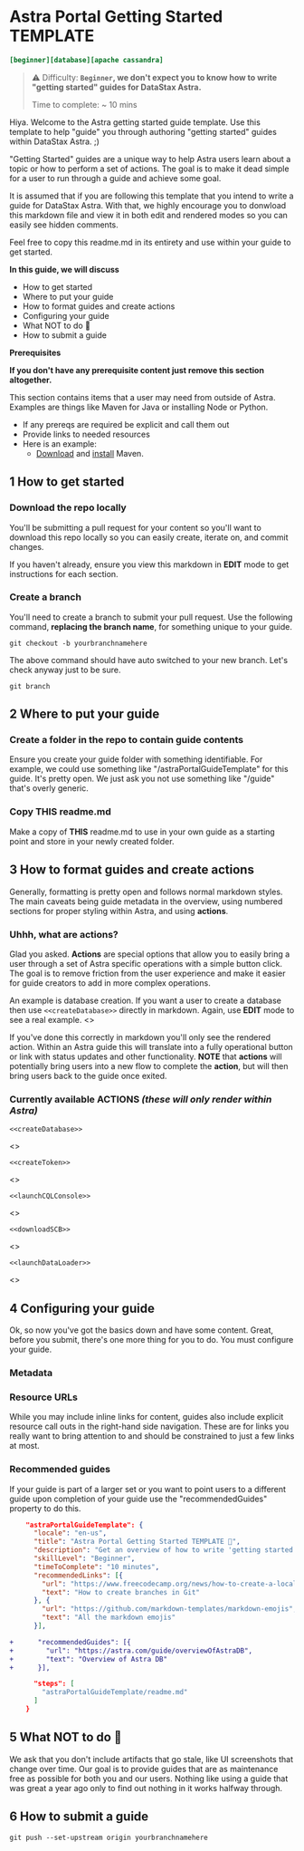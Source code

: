 <!-- 
This is the overview section. 
The overview should provide users a high level explanation of what your guide is all about at a glance. 
What will they learn, what will they get out of it?
Notice the formatting being used. 
Title, any related tags, difficulty, time to complete, any prerequisites
 -->
# Astra Portal Getting Started TEMPLATE
```ini
[beginner][database][apache cassandra]
```

> ⚠️ Difficulty: **`Beginner`, we don't expect you to know how to write "getting started" guides for DataStax Astra.**
>
> Time to complete: ~ 10 mins

Hiya. Welcome to the Astra getting started guide template. Use this template to help "guide" you through authoring "getting started" guides within DataStax Astra. ;)

"Getting Started" guides are a unique way to help Astra users learn about a topic or how to perform a set of actions. The goal is to make it dead simple for a user to run through a guide and achieve some goal.

It is assumed that if you are following this template that you intend to write a guide for DataStax Astra. With that, we highly encourage you to donwload this markdown file and view it in both edit and rendered modes so you can easily see hidden comments.

Feel free to copy this readme.md in its entirety and use within your guide to get started.

**In this guide, we will discuss**
- How to get started
- Where to put your guide
- How to format guides and create actions
- Configuring your guide
- What NOT to do 😬
- How to submit a guide

**Prerequisites**

**If you don't have any prerequisite content just remove this section altogether.**

This section contains items that a user may need from outside of Astra. Examples are things like Maven for Java or installing Node or Python. 
- If any prereqs are required be explicit and call them out
- Provide links to needed resources
- Here is an example:
    - [Download] and [install](https://maven.apache.org/install.html) Maven.

[Download]: https://maven.apache.org/download.cgi
<!--
You can use inline links (install) or provide them later with a named reference (Download). Either is fine. Up to you.
 -->

<!-- 
For each section use ##, the number of the section itself, and the section title. These will automatically
be picked up by a preprocessor and used to properly style the guide. While you can generally use 
whatever markdown you want you don't need to worry about trying to match styles within Astra, we'll do that for you.
Notice the example below "## 1 How to get started".
 -->
## 1  How to get started
### Download the repo locally
You'll be submitting a pull request for your content so you'll want to download this repo locally so you can easily create, iterate on, and commit changes.

If you haven't already, ensure you view this markdown in **EDIT** mode to get instructions for each section.

<!-- 
Notice the code blocks in the following section. These are completely valid to use within guides.
 -->
### Create a branch
You'll need to create a branch to submit your pull request. Use the following command, **replacing the branch name**, for something unique to your guide.
```shell
git checkout -b yourbranchnamehere
```

The above command should have auto switched to your new branch. Let's check anyway just to be sure.
```shell
git branch
```

## 2  Where to put your guide
### Create a folder in the repo to contain guide contents
Ensure you create your guide folder with something identifiable. For example, we could use something like "/astraPortalGuideTemplate" for this guide. It's pretty open. We just ask you not use something like "/guide" that's overly generic.

### Copy **THIS** readme.md
Make a copy of **THIS** readme.md to use in your own guide as a starting point and store in your newly created folder.

## 3 How to format guides and create actions
Generally, formatting is pretty open and follows normal markdown styles. The main caveats being guide metadata in the overview, using numbered sections for proper styling within Astra, and using **actions**.

### Uhhh, what are actions?
Glad you asked. **Actions** are special options that allow you to easily bring a user through a set of Astra specific operations with a simple button click. The goal is to remove friction from the user experience and make it easier for guide creators to add in more complex operations.

An example is database creation. If you want a user to create a database then use ```<<createDatabase>>``` directly in markdown. Again, use **EDIT** mode to see a real example.
<<createDatabase>>

If you've done this correctly in markdown you'll only see the rendered action. Within an Astra guide this will translate into a fully operational button or link with status updates and other functionality. **NOTE** that **actions** will potentially bring users into a new flow to complete the **action**, but will then bring users back to the guide once exited.

### Currently available **ACTIONS** _(these will only render within Astra)_
```<<createDatabase>>```

<<createDatabase>>

```<<createToken>>```

<<createToken>>

```<<launchCQLConsole>>```

<<launchCQLConsole>>

```<<downloadSCB>>```

<<downloadSCB>>

```<<launchDataLoader>>```

<<launchDataLoader>>

## 4 Configuring your guide
Ok, so now you've got the basics down and have some content. Great, before you submit, there's one more thing for you to do. You must configure your guide.

### Metadata

### Resource URLs
While you may include inline links for content, guides also include explicit resource call outs in the right-hand side navigation. These are for links you really want to bring attention to and should be constrained to just a few links at most.

### Recommended guides
If your guide is part of a larger set or you want to point users to a different guide upon completion of your guide use the "recommendedGuides" property to do this.

```json
    "astraPortalGuideTemplate": {
      "locale": "en-us",
      "title": "Astra Portal Getting Started TEMPLATE 🎇",
      "description": "Get an overview of how to write 'getting started' guides for DataStax Astra.",
      "skillLevel": "Beginner",
      "timeToComplete": "10 minutes",
      "recommendedLinks": [{
        "url": "https://www.freecodecamp.org/news/how-to-create-a-local-git-branch/",
        "text": "How to create branches in Git"
      }, {
        "url": "https://github.com/markdown-templates/markdown-emojis",
        "text": "All the markdown emojis"
      }],
```
```diff
+      "recommendedGuides": [{
+        "url": "https://astra.com/guide/overviewOfAstraDB",
+        "text": "Overview of Astra DB"
+      }],
```
```json
      "steps": [
        "astraPortalGuideTemplate/readme.md"
      ]
    }
```


## 5 What NOT to do 😬
We ask that you don't include artifacts that go stale, like UI screenshots that change over time. Our goal is to provide guides that are as maintenance free as possible for both you and our users. Nothing like using a guide that was great a year ago only to find out nothing in it works halfway through.

## 6 How to submit a guide
```shell
git push --set-upstream origin yourbranchnamehere
```